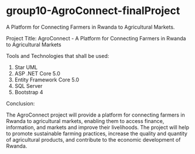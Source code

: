 # group10-AgroConnect-finalProject
A Platform for Connecting Farmers in Rwanda to Agricultural Markets.

Project Title: AgroConnect - A Platform for Connecting Farmers in Rwanda to Agricultural Markets


Tools and Technologies that shall be used:
1.	Star UML
2.	ASP .NET Core 5.0
3.	Entity Framework Core 5.0
4.	SQL Server
5.	Bootstrap 4

 

Conclusion:

The AgroConnect project will provide a platform for connecting farmers in Rwanda to agricultural markets, enabling them to access finance, information, and markets and improve their livelihoods. The project will help to promote sustainable farming practices, increase the quality and quantity of agricultural products, and contribute to the economic development of Rwanda.

